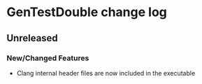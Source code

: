 # GenTestDouble change log

## Unreleased
### New/Changed Features

* Clang internal header files are now included in the executable

